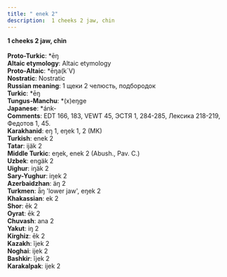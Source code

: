 ```yaml
---
title: " enek 2"
description:  1 cheeks 2 jaw, chin
---
```

<p data-pagefind-weight="0.5">
<strong> 1 cheeks 2 jaw, chin</strong><br><br>
<strong>Proto-Turkic</strong>:  *ēŋ<br>
<strong>Altaic etymology</strong>:  Altaic etymology<br>
<strong> Proto-Altaic</strong>:  *ēŋa(k`V)<br>
<strong>Nostratic</strong>:  Nostratic<br>
<strong>Russian meaning</strong>:  1 щеки 2 челюсть, подбородок<br>
<strong>Turkic</strong>:  *ēŋ<br>
<strong>Tungus-Manchu</strong>:  *(x)eŋge<br>
<strong>Japanese</strong>:  *ánk-<br>
<strong>Comments</strong>:  EDT 166, 183, VEWT 45, ЭСТЯ 1, 284-285, Лексика 218-219, Федотов 1, 45.<br>
<strong>Karakhanid</strong>:  eŋ 1, eŋek 1, 2 (MK)<br>
<strong>Turkish</strong>:  enek 2<br>
<strong>Tatar</strong>:  ijäk 2<br>
<strong>Middle Turkic</strong>:  eŋek, enek 2 (Abush., Pav. C.)<br>
<strong>Uzbek</strong>:  engäk 2<br>
<strong>Uighur</strong>:  iŋäk 2<br>
<strong>Sary-Yughur</strong>:  iŋek 2<br>
<strong>Azerbaidzhan</strong>:  äŋ 2<br>
<strong>Turkmen</strong>:  ǟŋ 'lower jaw', eŋek 2<br>
<strong>Khakassian</strong>:  ek 2<br>
<strong>Shor</strong>:  ēk 2<br>
<strong>Oyrat</strong>:  ēk 2<br>
<strong>Chuvash</strong>:  ana 2<br>
<strong>Yakut</strong>:  iŋ 2<br>
<strong>Kirghiz</strong>:  ēk 2<br>
<strong>Kazakh</strong>:  ĭjek 2<br>
<strong>Noghai</strong>:  ijek 2<br>
<strong>Bashkir</strong>:  ĭjek 2<br>
<strong>Karakalpak</strong>:  ijek 2<br>

</p>
